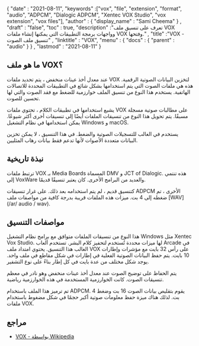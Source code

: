 {
  "date" : "2021-08-11",
  "keywords" :["vox", "file", "extension", "format", "audio", "ADPCM", "Dialogic ADPCM", "Xentec VOX Studio", "vox extension", "vox files"],
  "author" : {
    "display_name" : "Sami Cheema"
} ,
  "draft" : "false",
  "toc" : true,
  "description" :"تعرف على تنسيق ملف VOX وواجهات برمجة التطبيقات التي يمكنها إنشاء ملفات VOX وفتحها." ,
  "title" :"VOX - تنسيق ملف الصوت" ,
  "linktitle" : "VOX",
  "menu" : {
    "docs" : {
      "parent" : "audio"
}
} ,
  "lastmod" : "2021-08-11"
}

## ما هو ملف VOX؟ ##

عند معدل أخذ عينات منخفض ، يتم تحديد ملفات VOX لتخزين البيانات الصوتية الرقمية. هذه هي ملفات الصوت التي يتم استخدامها بشكل شائع في التطبيقات المحددة للاتصالات الهاتفية. يستخدم هذا النوع من تنسيق الملف خوارزمية للضغط مع فقد الصوت والتي لها تحسين للصوت.

يشيع استخدامها في تطبيقات الكلام ، تحتوي ملفات VOX على مطالبات صوتية مسجلة مسبقًا. يتم تحويل هذا النوع من تنسيقات الملفات أيضًا إلى تنسيقات أخرى أكثر شيوعًا. يمكن استخدامها في نظام التشغيل Windows و macOS.

يستخدم في الغالب للتسجيلات الصوتية والضغط. في هذا التنسيق ، لا يمكن تخزين البيانات متعددة الأصوات لأنها تدعم فقط بيانات رهاب المثليين.



## نبذة تاريخية ##

ترتبط ملفات VOX بـ Media Boards المسماة DMV و JCT of Dialogic. هذه تنتمي إلى VoxWare والعديد من البرامج الأخرى. كان يعتبر تنسيقًا قديمًا.

كتنسيق قديم ، لم يتم استخدامه بعد ذلك. على غرار تنسيقات ADPCM الأخرى ، تم ضغطه إلى 4 بت. ميزات هذه الملفات قريبة بدرجة كافية من مواصفات ملف [WAV](/ar/ audio / wav).


## مواصفات التنسيق ##

هذا النوع من تنسيقات الملفات متوافق مع برامج نظام التشغيل Windows مثل Xentec Vox Studio. لها ميزات محددة تُستخدم لتحفيز كلام البشر. تستخدم ألعاب Arcade في الغالب هذا التنسيق. يحتوي امتداد ملف VOX على رأس 32 بايت مع مؤشرات وإطارات 10 بايت. يتم حفظ البيانات الصوتية الفعلية في إطارات في شكل مقاطع في ملف واحد. يوجد شكل مختلف من عدة بايت في كل إطار بناءً على نوع التشفير.

يتم الحفاظ على توضيح الصوت عند معدل أخذ عينات منخفض وهو نادر في معظم تنسيقات الصوت. كانت الخوارزمية المستخدمة في هذه الخوارزمية رياضية.

تم ترميز هذا الملف باستخدام ADPCM. يقوم بتقليص بيانات الصوت 16 بت وضغط 4 بت. لذلك هناك ميزة حفظ معلومات صوتية أكبر حجمًا في شكل مضغوط باستخدام ملفات VOX.


## مراجع ##

* [VOX - بواسطة Wikipedia](https://en.wikipedia.org/wiki/Dialogic_ADPCM)

